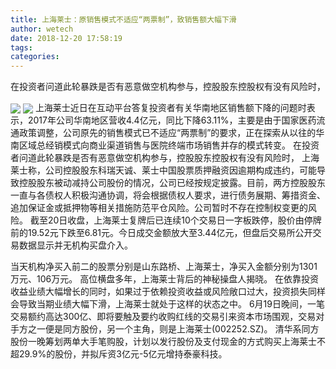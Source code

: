 ```yaml
---
title: 上海莱士：原销售模式不适应“两票制”，致销售额大幅下滑
author: wetech
date: 2018-12-20 17:58:19
tags: 
categories: 
---
```

在投资者问道此轮暴跌是否有恶意做空机构参与，控股股东控股权有没有风险时，
<!-- more -->
<img align="center" border="0" src="https://imgcdn.yicai.com/uppics/images/2018/12/f943a459f7733ad02fb59d62124ae6d1.jpg" />
<img align="center" border="0" src="https://imgcdn.yicai.com/uppics/images/2018/12/1ac981caa6fbc8dd5a2245e751206cc4.jpg" />
上海莱士近日在互动平台答复投资者有关华南地区销售额下降的问题时表示，2017年公司华南地区营收4.4亿元，同比下降63.11%，主要是由于国家医药流通政策调整，公司原先的销售模式已不适应“两票制”的要求，正在探索从以往的华南区域总经销模式向商业渠道销售与医院终端市场销售并存的模式转变。
在投资者问道此轮暴跌是否有恶意做空机构参与，控股股东控股权有没有风险时，
上海莱士称，公司控股股东科瑞天诚、莱士中国股票质押融资因逾期构成违约，可能导致控股股东被动减持公司股份的情况，公司已经按规定披露。目前，两方控股股东一直与各债权人积极沟通协调，将会根据债权人要求，进行债务展期、筹措资金、追加保证金或抵押物等相关措施防范平仓风险。公司暂时不存在控制权变更的风险。
截至20日收盘，上海莱士复牌后已连续10个交易日一字板跌停，股价由停牌前的19.52元下跌至6.81元。今日成交金额放大至3.44亿元，但盘后交易所公开交易数据显示并无机构买盘介入。
 
 
当天机构净买入前二的股票分别是山东路桥、上海莱士，净买入金额分别为1301万元、106万元。
高位横盘多年，上海莱士背后的神秘操盘人揭晓。
在依靠投资收益业绩大幅增长的同时，如果过于依赖投资收益或风险敞口过大，投资损失同样会导致当期业绩大幅下滑，上海莱士就处于这样的状态之中。
6月19日晚间，一笔交易额约高达300亿、即将要触及要约收购红线的交易引来资本市场围观，交易对手方之一便是同方股份，另一个主角，则是上海莱士(002252.SZ)。
清华系同方股份一晚筹划两单大手笔购股，计划以发行股份及支付现金的方式购买上海莱士不超29.9%的股份，并拟斥资3亿元-5亿元增持泰豪科技。
